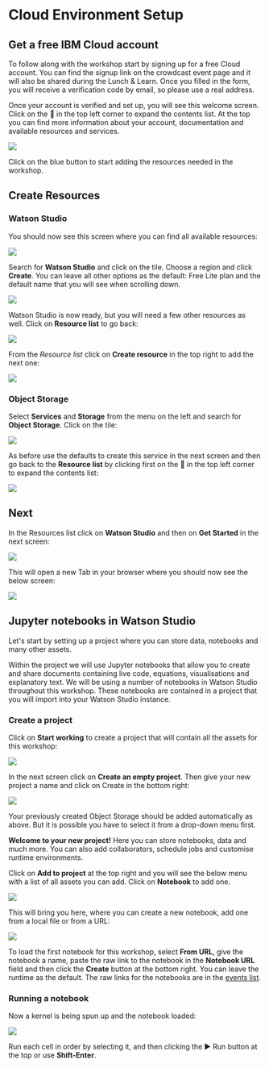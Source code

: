 # Cloud Environment Setup

## Get a free IBM Cloud account <a id="get-a-free-ibm-cloud-account"></a>

To follow along with the workshop start by signing up for a free Cloud account. You can find the signup link on the crowdcast event page and it will also be shared during the Lunch & Learn. Once you filled in the form, you will receive a verification code by email, so please use a real address.

Once your account is verified and set up, you will see this welcome screen. Click on the 🍔 in the top left corner to expand the contents list. At the top you can find more information about your account, documentation and available resources and services.

![](https://gblobscdn.gitbook.com/assets%2F-MFAEq_Dxo1LQbJu5R2R%2F-MFFASNRTG_AZZ4z9-g6%2F-MFFPUi1kAYkYec4NPN8%2FScreenshot%202020-08-21%20at%2010.43.08.png?alt=media&token=67fcecdb-9678-4197-bcc8-d8406fd7b7b4)

Click on the blue button to start adding the resources needed in the workshop.

## Create Resources <a id="create-resources"></a>

### Watson Studio <a id="watson-studio"></a>

You should now see this screen where you can find all available resources:

![](https://gblobscdn.gitbook.com/assets%2F-MFAEq_Dxo1LQbJu5R2R%2F-MFFgk0OIudE5WqqqSZN%2F-MFFhXDKJYX2QiTMEB0p%2FScreenshot%202020-08-21%20at%2012.09.25.png?alt=media&token=5b89d5ab-c39d-4449-9dec-2d53fc80da1a)

Search for **Watson Studio** and click on the tile. Choose a region and click **Create**. You can leave all other options as the default:  Free Lite plan and the default name that you will see when scrolling down.

![](https://gblobscdn.gitbook.com/assets%2F-MFAEq_Dxo1LQbJu5R2R%2F-MFFgk0OIudE5WqqqSZN%2F-MFFiRs-aDQv5d_D27NL%2FScreenshot%202020-08-21%20at%2012.12.40.png?alt=media&token=84aa1629-9702-427c-810f-91bb9df1716c)

Watson Studio is now ready, but you will need a few other resources as well. Click on **Resource list** to go back:

![](https://gblobscdn.gitbook.com/assets%2F-MFAEq_Dxo1LQbJu5R2R%2F-MFFgk0OIudE5WqqqSZN%2F-MFFkILqpjqFjjeTLo8e%2FScreenshot%202020-08-21%20at%2012.21.34.png?alt=media&token=7dd7474f-67ac-4a8a-b656-b1ab24493e03)

From the _Resource list_ click on **Create resource** in the top right to add the next one:

![](https://gblobscdn.gitbook.com/assets%2F-MFAEq_Dxo1LQbJu5R2R%2F-MFFgk0OIudE5WqqqSZN%2F-MFFkjFV1soj4MQtiCWC%2FScreenshot%202020-08-21%20at%2012.23.33.png?alt=media&token=784968fb-16f9-4e37-9d8f-e5c89717091e)

### Object Storage <a id="object-storage"></a>

Select **Services** and **Storage** from the menu on the left and search for **Object Storage**. Click on the tile:

![](https://gblobscdn.gitbook.com/assets%2F-MFAEq_Dxo1LQbJu5R2R%2F-MFFnjYLeJsutahb0YCG%2F-MFFpTXr9x7GRS6O74fl%2FScreenshot%202020-08-21%20at%2012.44.15.png?alt=media&token=9c692fe5-80f6-4b88-a5b7-cd853766ba6c)

As before use the defaults to create this service in the next screen and then go back to the **Resource list** by clicking first on the 🍔 in the top left corner to expand the contents list:

![](https://gblobscdn.gitbook.com/assets%2F-MFAEq_Dxo1LQbJu5R2R%2F-MFFnjYLeJsutahb0YCG%2F-MFFqHgkzTz0Ngc_-OBD%2FScreenshot%202020-08-21%20at%2012.47.59.png?alt=media&token=9ff51518-1bf3-4f48-b176-e01b6feb8f44)

## Next <a id="next"></a>

In the Resources list click on **Watson Studio** and then on **Get Started** in the next screen:

![](https://github.com/MargrietGroenendijk/gitbooks/blob/master/.gitbook/assets/screenshot-2020-08-27-at-2013.44.03.png)

This will open a new Tab in your browser where you should now see the below screen:

![](https://github.com/MargrietGroenendijk/gitbooks/blob/master/.gitbook/assets/screenshot-2020-08-21-at-16.50.56.png)

## Jupyter notebooks in Watson Studio <a id="jupyter-notebooks-in-watson-studio"></a>

Let's start by setting up a project where you can store data, notebooks and many other assets.

Within the project we will use Jupyter notebooks that allow you to create and share documents containing live code, equations, visualisations and explanatory text. We will be using a number of notebooks in Watson Studio throughout this workshop. These notebooks are contained in a project that you will import into your Watson Studio instance.

### Create a project <a id="create-a-project"></a>

Click on **Start working** to create a project that will contain all the assets for this workshop:

![](https://github.com/MargrietGroenendijk/gitbooks/blob/master/.gitbook/assets/screenshot-2020-08-21-at-16.50.56.png)

In the next screen click on **Create an empty project**. Then give your new project a name and click on Create in the bottom right:

![](https://github.com/MargrietGroenendijk/gitbooks/blob/master/.gitbook/assets/screenshot-2020-09-03-at-10.50.45.png)

Your previously created Object Storage should be added automatically as above. But it is possible you have to select it from a drop-down menu first.

**Welcome to your new project!** Here you can store notebooks, data and much more. You can also add collaborators, schedule jobs and customise runtime environments. 

Click on **Add to project** at the top right and you will see the below menu with a list of all assets you can add. Click on **Notebook** to add one.

![](.gitbook/assets/screenshot-2020-09-03-at-10.56.21.png)

This will bring you here, where you can create a new notebook, add one from a local file or from a URL:

![](https://github.com/MargrietGroenendijk/gitbooks/blob/master/.gitbook/assets/screenshot-2020-09-03-at-11.22.15.png)

To load the first notebook for this workshop, select **From URL**, give the notebook a name, paste the raw link to the notebook in the **Notebook URL** field and then click the **Create** button at the bottom right. You can leave the runtime as the default. The raw links for the notebooks are in the [events list](https://github.com/IBMDeveloperUK/data-science-lunch-and-learn/blob/master/README.md).

### Running a notebook

Now a kernel is being spun up and the notebook loaded:

![](https://github.com/MargrietGroenendijk/gitbooks/blob/master/.gitbook/assets/screenshot-2020-09-03-at-11.28.05.png)

Run each cell in order by selecting it, and then clicking the ▶︎ Run button at the top or use **Shift-Enter**. 
